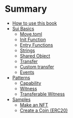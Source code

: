 # Summary

- [How to use this book](./README.md)
- [Sui Basics](./basics/README.md)
    - [Move.toml](./basics/move-toml.md)
    - [Init Function](./basics/init-function.md)
    - [Entry Functions](./basics/entry-functions.md)
    - [Strings](./basics/strings.md)
    - [Shared Object](./basics/shared-object.md)
    - [Transfer](./basics/transfer.md)
    - [Custom transfer](./basics/custom-transfer.md)
    - [Events](./basics/events.md)
    <!-- - [Owned Objects](./basics/owned-objects.md) -->
    <!-- - [Bag](./basics/bag.md) -->
    <!-- - [Map - Indexed Collection](./basics/vec-map.md) -->
- [Patterns](./patterns/README.md)
    - [Capability](./patterns/capability.md)
    - [Witness](./patterns/witness.md)
    - [Transferable Witness](./patterns/transferable-witness.md)
    <!-- - [Hot Potato](./patterns/hot-potato.md) -->
- [Samples](./samples/README.md)
    - [Make an NFT](./samples/nft.md)
    - [Create a Coin (ERC20)](./samples/coin.md)
    <!-- - [Make a Character](./samples/character.md) -->
